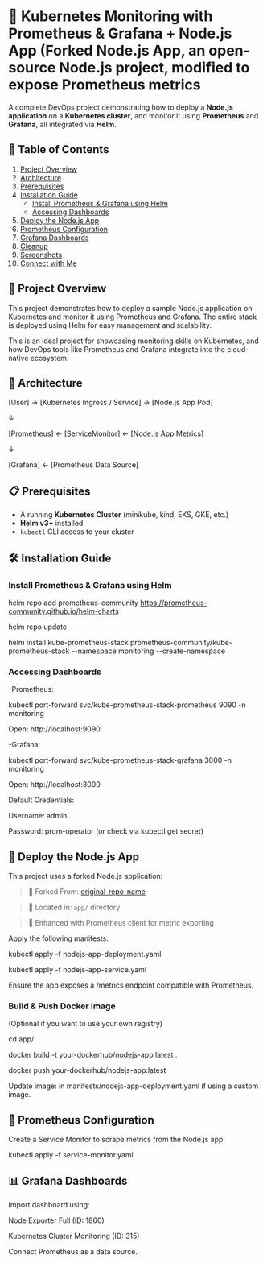 # 🚀 Kubernetes Monitoring with Prometheus & Grafana + Node.js App (Forked Node.js App, an open-source Node.js project, modified to expose Prometheus metrics

A complete DevOps project demonstrating how to deploy a **Node.js application** on a **Kubernetes cluster**, and monitor it using **Prometheus** and **Grafana**, all integrated via **Helm**.

## 📌 Table of Contents

1. [Project Overview](#project-overview)
2. [Architecture](#architecture)
3. [Prerequisites](#prerequisites)
4. [Installation Guide](#installation-guide)
   - [Install Prometheus & Grafana using Helm](#install-prometheus--grafana-using-helm)
   - [Accessing Dashboards](#accessing-dashboards)
5. [Deploy the Node.js App](#deploy-the-nodejs-app)
6. [Prometheus Configuration](#prometheus-configuration)
7. [Grafana Dashboards](#grafana-dashboards)
8. [Cleanup](#cleanup)
9. [Screenshots](#screenshots)
10. [Connect with Me](#connect-with-me)

## 🚀 Project Overview

This project demonstrates how to deploy a sample Node.js application on Kubernetes and monitor it using Prometheus and Grafana. The entire stack is deployed using Helm for easy management and scalability.

This is an ideal project for showcasing monitoring skills on Kubernetes, and how DevOps tools like Prometheus and Grafana integrate into the cloud-native ecosystem.

## 🧱 Architecture

[User] → [Kubernetes Ingress / Service] → [Node.js App Pod]

↓

[Prometheus] ← [ServiceMonitor] ← [Node.js App Metrics]

↓

[Grafana] ← [Prometheus Data Source]

## 📋 Prerequisites

- A running **Kubernetes Cluster** (minikube, kind, EKS, GKE, etc.)
- **Helm v3+** installed
- `kubectl` CLI access to your cluster

## 🛠️ Installation Guide

### Install Prometheus & Grafana using Helm

helm repo add prometheus-community https://prometheus-community.github.io/helm-charts

helm repo update

helm install kube-prometheus-stack prometheus-community/kube-prometheus-stack --namespace monitoring --create-namespace

### Accessing Dashboards

-Prometheus:

kubectl port-forward svc/kube-prometheus-stack-prometheus 9090 -n monitoring

Open: http://localhost:9090

-Grafana:

kubectl port-forward svc/kube-prometheus-stack-grafana 3000 -n monitoring

Open: http://localhost:3000

Default Credentials:

Username: admin

Password: prom-operator (or check via kubectl get secret)

## 🚀 Deploy the Node.js App

This project uses a forked Node.js application:

> 🔗 Forked From: [original-repo-name](https://github.com/original-owner/original-repo)
   
> 📁 Located in: `app/` directory
 
> 🧪 Enhanced with Prometheus client for metric exporting

Apply the following manifests:

kubectl apply -f nodejs-app-deployment.yaml

kubectl apply -f nodejs-app-service.yaml

Ensure the app exposes a /metrics endpoint compatible with Prometheus.

### Build & Push Docker Image
(Optional if you want to use your own registry)

cd app/

docker build -t your-dockerhub/nodejs-app:latest .

docker push your-dockerhub/nodejs-app:latest

Update image: in manifests/nodejs-app-deployment.yaml if using a custom image.

## 🔧 Prometheus Configuration

Create a Service Monitor to scrape metrics from the Node.js app:

kubectl apply -f service-monitor.yaml

## 📊 Grafana Dashboards

Import dashboard using:

Node Exporter Full (ID: 1860)

Kubernetes Cluster Monitoring (ID: 315)

Connect Prometheus as a data source.
